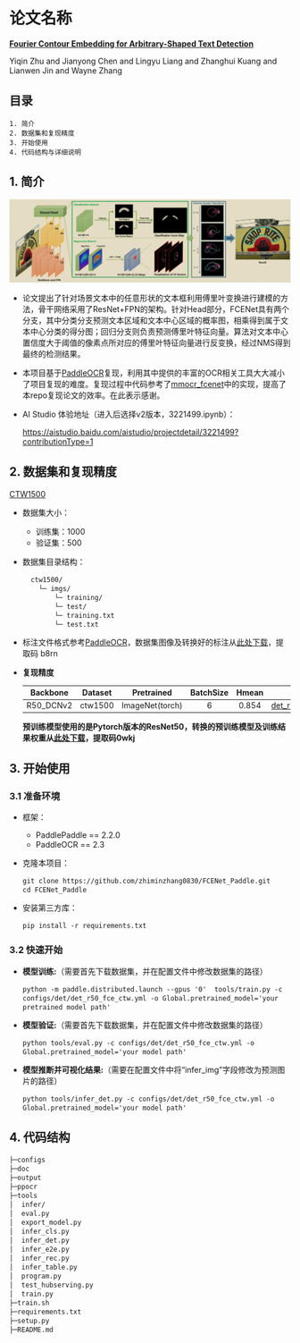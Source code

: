 # 论文名称
[**Fourier Contour Embedding for Arbitrary-Shaped Text Detection**](https://arxiv.org/abs/2104.10442)

Yiqin Zhu and Jianyong Chen and Lingyu Liang and Zhanghui Kuang and Lianwen Jin and Wayne Zhang
## 目录

```
1. 简介
2. 数据集和复现精度
3. 开始使用
4. 代码结构与详细说明
```


## 1. 简介



![](datas/network.jpg)

* 论文提出了针对场景文本中的任意形状的文本框利用傅里叶变换进行建模的方法，骨干网络采用了ResNet+FPN的架构。针对Head部分，FCENet具有两个分支，其中分类分支预测文本区域和文本中心区域的概率图，相乘得到属于文本中心分类的得分图；回归分支则负责预测傅里叶特征向量。算法对文本中心置信度大于阈值的像素点所对应的傅里叶特征向量进行反变换，经过NMS得到最终的检测结果。

* 本项目基于[PaddleOCR](https://github.com/PaddlePaddle/PaddleOCR)复现，利用其中提供的丰富的OCR相关工具大大减小了项目复现的难度。复现过程中代码参考了[mmocr_fcenet](https://github.com/open-mmlab/mmocr/blob/main/configs/textdet/fcenet/README.md)中的实现，提高了本repo复现论文的效率。在此表示感谢。

* AI Studio 体验地址（进入后选择v2版本，3221499.ipynb）：

    https://aistudio.baidu.com/aistudio/projectdetail/3221499?contributionType=1
## 2. 数据集和复现精度

[CTW1500](https://github.com/Yuliang-Liu/Curve-Text-Detector)

* 数据集大小：
    * 训练集：1000
    * 验证集：500

* 数据集目录结构：
  ```
    ctw1500/
      └─ imgs/         
          └─ training/             
          └─ test/    
          └─ training.txt
          └─ test.txt 
  ```
* 标注文件格式参考[PaddleOCR](https://github.com/PaddlePaddle/PaddleOCR/blob/release/2.1/doc/doc_en/detection_en.md)，数据集图像及转换好的标注从[此处下载](https://pan.baidu.com/s/1SP8wmWmEja9i22d5Rm_w7A)，提取码 b8rn

* **复现精度**

  |Backbone|Dataset|Pretrained|BatchSize|Hmean|Config|log
  |:-----:|:-----:|:-----:|:-----:|:-----:|:-----:|:-----:
  |R50_DCNv2|ctw1500|ImageNet(torch)|6|0.854|[det_r50_fce_ctw.yml](configs/det/det_r50_fce_ctw.yml)|[train_log](output/fce_r50_ctw/train.log)

  **预训练模型使用的是Pytorch版本的ResNet50，转换的预训练模型及训练结果权重从[此处下载](https://pan.baidu.com/s/1zq25eZU5mGVc0gqHZ_cSDw)，提取码0wkj**

## 3. 开始使用

### 3.1 准备环境

- 框架：
  - PaddlePaddle == 2.2.0
  - PaddleOCR == 2.3

- 克隆本项目：

      git clone https://github.com/zhiminzhang0830/FCENet_Paddle.git
      cd FCENet_Paddle

- 安装第三方库：

      pip install -r requirements.txt


### 3.2 快速开始

  * **模型训练:**（需要首先下载数据集，并在配置文件中修改数据集的路径）
    
        python -m paddle.distributed.launch --gpus '0'  tools/train.py -c configs/det/det_r50_fce_ctw.yml -o Global.pretrained_model='your pretrained model path'

  * **模型验证:**（需要首先下载数据集，并在配置文件中修改数据集的路径）

        python tools/eval.py -c configs/det/det_r50_fce_ctw.yml -o Global.pretrained_model='your model path'

  * **模型推断并可视化结果:**（需要在配置文件中将“infer_img”字段修改为预测图片的路径）

        python tools/infer_det.py -c configs/det/det_r50_fce_ctw.yml -o Global.pretrained_model='your model path'

## 4. 代码结构


    ├─configs
    ├─doc                        
    ├─output                           
    ├─ppocr      
    ├─tools                                            
    │  infer/                     
    │  eval.py                        
    │  export_model.py                        
    │  infer_cls.py                        
    │  infer_det.py                        
    │  infer_e2e.py                        
    │  infer_rec.py                        
    │  infer_table.py                        
    │  program.py                     
    │  test_hubserving.py                   
    │  train.py  
    ├─train.sh 
    ├─requirements.txt
    ├─setup.py 
    ├─README.md       





